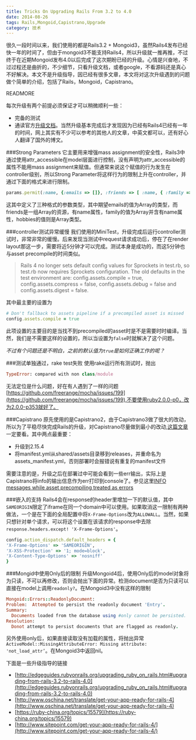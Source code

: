 ```yaml
---
title: Tricks On Upgrading Rails From 3.2 to 4.0 
date: 2014-08-26
tags: Rails,Mongoid,Capistrano,Upgrade
category: 技术
---
```


很久一段时间以来，我们使用的都是Rails3.2 + Mongoid3，虽然Rails4发布已经快一年的时间了，但由于mongoid3不能支持Rails4，所以升级就一推再推，不过终于在近期Mongoid发布4.0以后完成了这次期盼已经的升级。心情是兴奋地，不过过程还是曲折的，不少细节，只看升级文档，或者google，不看源码还是真心不好解决。本文不是升级指导，因已经有很多文章，本文将对这次升级遇到的问题做个简单的介绍，包括了Rails，Mongoid，Capistrano。

READMORE

每次升级有两个前提必须保证才可以稍微顺利一些：

* 完备的测试
* 通读官方[升级文档](http://edgeguides.rubyonrails.org/upgrading_ruby_on_rails.html)。当然升级基本完成后才发现因为已经有Rails4已经有一年的时间，网上其实有不少可以参考的其他人的文章，中英文都可以，还有好心人翻译了国外的博文。

###Strong Parameters
它主要用来增强mass assignment的安全性，Rails3中通过使用attr\_accessible在model层面进行控制，没有声明为attr_accessible的属性不能用mass assignment来赋值。但通常来说这个赋值的行为发生在controller级别，所以Strong Parameter将这样行为的限制上升在controller，并通过下面的格式来进行限制。

```ruby
params.permit(:name, {:emails => []}, :friends => [ :name, { :family => [ :name ], :hobbies => [] }])
```
这其中定义了三种格式的参数类型，其中期望emails的值为Array的类型，而friends是一组Array的资源，有name属性，family的值为Array并含有name属性，hobbies的值则是Array类型。

###controller测试异常缓慢
我们使用的MiniTest，升级完成后运行controller测试时，非常非常的缓慢。后来发现当测试中request请求成功后，停在了在render layout那这一步，需要将近5分钟才可以完成。测试本身是成功的，而这5分钟也与asset precompile的时间类似。

>Rails 4 no longer sets default config values for Sprockets in test.rb, so test.rb now requires Sprockets configuration. The old defaults in the test environment are: config.assets.compile = true, config.assets.compress = false, config.assets.debug = false and config.assets.digest = false.

其中最主要的设置为

```ruby
# Don't fallback to assets pipeline if a precompiled asset is missed
config.assets.compile = true
```
此项设置的主要目的是当找不到precompiled的asset时是不是需要时时编译。当然，我们是不需要这样的设置的，所以当设置为```false```时就解决了这个问题。

*不过有个问题还是不明白，之前的默认值为```true```是如何正确工作的呢？*

###测试单独通过，rake test失败
使用rake运行所有测试时，抛出

```ruby
TypeError: compared with non class/module
```
无法定位是什么问题，好在有人遇到了一样的问题 [https://github.com/freerange/mocha/issues/199](https://github.com/freerange/mocha/issues/199),不要使用ruby2.0.0-p0，改为2.0.0-p353就好了。

###Capistrano
原先使用的是Capistrano2，由于Capistrano3做了很大的改动，所以为了平稳尽快完成Rails的升级，对Capistrano尽量做到最小的改动,[这篇文章](https://github.com/capistrano/capistrano/wiki/Upgrading-to-Rails-4#asset-pipeline)一定要看。其中两点最重要：

* 升级到2.15.4
* 将manifest.yml从shared/assets目录移到releases，并重命名为assets_manifest.yml，否则部署时会报错说有重复的manifest文件

需要注意的是，升级之后在部署过中可能会看到一些err输出，实际上是Capistrano将info的输出信息作为err打印到console了。参见这里[INFO messages while asset precompiling treated as errors](https://github.com/capistrano/capistrano/issues/625)

###嵌入的支持
Rails4会在response的header里增加一下的默认值，其中```SAMEORIGIN```限定了iframe在同一个domain中可以使用。如果取消这一限制有两种做法，一个是在下面的全局配置中将```X-Frame-Options```改为```ALLOWALL```。当然，如果只想针对单个请求，可以将这个设置在该请求的response中去除```response.headers.except! 'X-Frame-Options'```。

```ruby
config.action_dispatch.default_headers = {
'X-Frame-Options' => 'SAMEORIGIN',
'X-XSS-Protection' => '1; mode=block',
'X-Content-Type-Options' => 'nosniff'
}
```

###Mongid中使用Only后的限制
升级Mongoid4后，使用Only后的model对象将为只读，不可以再修改，否则会抛出下面的异常。检测document是否为只读可以直接在model上调用```readonly?```。在Mongoid3中没有这样的限制

```ruby
Mongoid::Errors::ReadonlyDocument:
Problem:  Attempted to persist the readonly document 'Entry'.
Summary:
  Documents loaded from the database using #only cannot be persisted.
Resolution:
  Donot attempt to persist documents that are flagged as readonly.
```
另外使用only后，如果直接读取没有加载的属性，将抛出异常```ActiveModel::MissingAttributeError: Missing attribute: 'not_load_attr’```。在Mongoid3中返回nil。

下面是一些升级指导的链接

* [http://edgeguides.rubyonrails.org/upgrading_ruby_on_rails.html#upgrading-from-rails-3.2-to-rails-4.0](http://edgeguides.rubyonrails.org/upgrading_ruby_on_rails.html#upgrading-from-rails-3.2-to-rails-4.0)
* [http://www.oschina.net/translate/get-your-app-ready-for-rails-4](http://www.oschina.net/translate/get-your-app-ready-for-rails-4)
* [https://ruby-china.org/topics/15579](https://ruby-china.org/topics/15579)
* [http://www.sitepoint.com/get-your-app-ready-for-rails-4/](http://www.sitepoint.com/get-your-app-ready-for-rails-4/)




